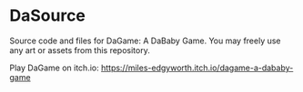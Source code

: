 # DaSource
Source code and files for DaGame: A DaBaby Game. You may freely use any art or assets from this repository.

Play DaGame on itch.io: https://miles-edgyworth.itch.io/dagame-a-dababy-game

